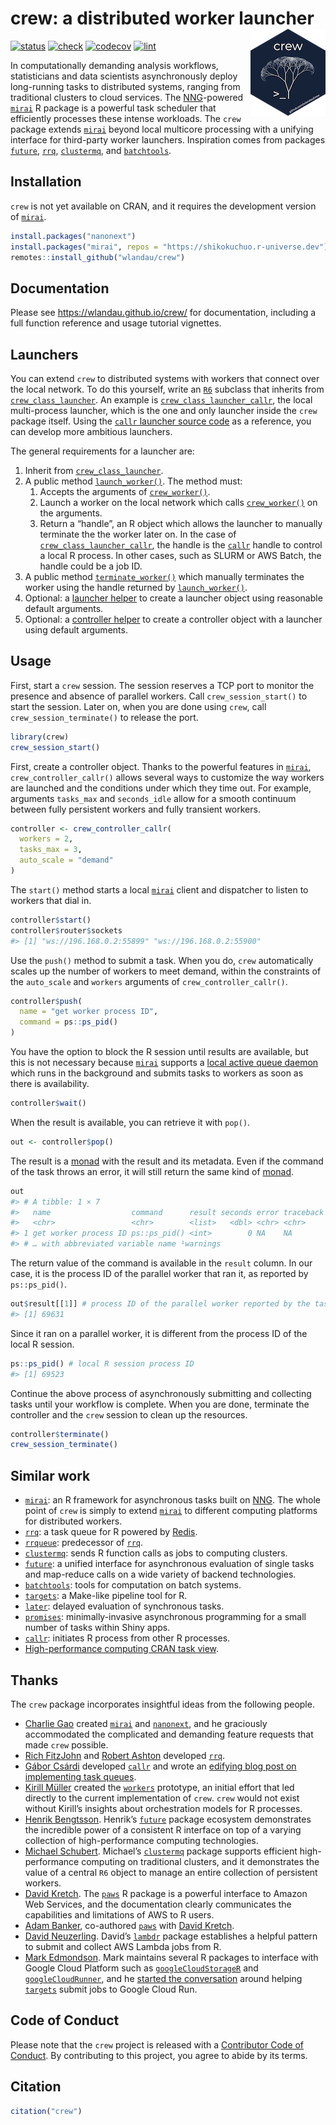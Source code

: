 
# crew: a distributed worker launcher <img src='man/figures/logo-readme.png' align="right" height="139"/>

[![status](https://www.repostatus.org/badges/latest/wip.svg)](https://www.repostatus.org/#WIP)
[![check](https://github.com/wlandau/crew/workflows/check/badge.svg)](https://github.com/wlandau/crew/actions?query=workflow%3Acheck)
[![codecov](https://codecov.io/gh/wlandau/crew/branch/main/graph/badge.svg?token=3T5DlLwUVl)](https://app.codecov.io/gh/wlandau/crew)
[![lint](https://github.com/wlandau/crew/workflows/lint/badge.svg)](https://github.com/wlandau/crew/actions?query=workflow%3Alint)

In computationally demanding analysis workflows, statisticians and data
scientists asynchronously deploy long-running tasks to distributed
systems, ranging from traditional clusters to cloud services. The
[NNG](https://nng.nanomsg.org)-powered
[`mirai`](https://github.com/shikokuchuo/mirai) R package is a powerful
task scheduler that efficiently processes these intense workloads. The
`crew` package extends [`mirai`](https://github.com/shikokuchuo/mirai)
beyond local multicore processing with a unifying interface for
third-party worker launchers. Inspiration comes from packages
[`future`](https://future.futureverse.org/),
[`rrq`](https://mrc-ide.github.io/rrq/),
[`clustermq`](https://mschubert.github.io/clustermq/), and
[`batchtools`](https://mllg.github.io/batchtools/).

## Installation

`crew` is not yet available on CRAN, and it requires the development
version of [`mirai`](https://github.com/shikokuchuo/mirai).

``` r
install.packages("nanonext")
install.packages("mirai", repos = "https://shikokuchuo.r-universe.dev")
remotes::install_github("wlandau/crew")
```

## Documentation

Please see <https://wlandau.github.io/crew/> for documentation,
including a full function reference and usage tutorial vignettes.

## Launchers

You can extend `crew` to distributed systems with workers that connect
over the local network. To do this yourself, write an
[`R6`](https://r6.r-lib.org) subclass that inherits from
[`crew_class_launcher`](https://wlandau.github.io/crew/reference/crew_class_launcher.html).
An example is
[`crew_class_launcher_callr`](https://wlandau.github.io/crew/reference/crew_class_launcher_callr.html),
the local multi-process launcher, which is the one and only launcher
inside the `crew` package itself. Using the [`callr` launcher source
code](https://github.com/wlandau/crew/blob/HEAD/R/crew_launcher_callr.R)
as a reference, you can develop more ambitious launchers.

The general requirements for a launcher are:

1.  Inherit from
    [`crew_class_launcher`](https://wlandau.github.io/crew/reference/crew_class_launcher.html).
2.  A public method
    [`launch_worker()`](https://github.com/wlandau/crew/blob/3066eaf3f7edc1a48c1dcd51419e299f955da8ab/R/crew_launcher_callr.R#L104-L124).
    The method must:
    1.  Accepts the arguments of
        [`crew_worker()`](https://wlandau.github.io/crew/reference/crew_worker.html).
    2.  Launch a worker on the local network which calls
        [`crew_worker()`](https://wlandau.github.io/crew/reference/crew_worker.html)
        on the arguments.
    3.  Return a “handle”, an R object which allows the launcher to
        manually terminate the the worker later on. In the case of
        [`crew_class_launcher_callr`](https://wlandau.github.io/crew/reference/crew_class_launcher_callr.html),
        the handle is the [`callr`](https://callr.r-lib.org) handle to
        control a local R process. In other cases, such as SLURM or AWS
        Batch, the handle could be a job ID.
3.  A public method
    [`terminate_worker()`](https://github.com/wlandau/crew/blob/3066eaf3f7edc1a48c1dcd51419e299f955da8ab/R/crew_launcher_callr.R#L129-L131)
    which manually terminates the worker using the handle returned by
    [`launch_worker()`](https://github.com/wlandau/crew/blob/3066eaf3f7edc1a48c1dcd51419e299f955da8ab/R/crew_launcher_callr.R#L104-L124).
4.  Optional: a [launcher
    helper](https://github.com/wlandau/crew/blob/3066eaf3f7edc1a48c1dcd51419e299f955da8ab/R/crew_launcher_callr.R#L48-L70)
    to create a launcher object using reasonable default arguments.
5.  Optional: a [controller
    helper](https://github.com/wlandau/crew/blob/main/R/crew_controller_callr.R)
    to create a controller object with a launcher using default
    arguments.

## Usage

First, start a `crew` session. The session reserves a TCP port to
monitor the presence and absence of parallel workers. Call
`crew_session_start()` to start the session. Later on, when you are done
using `crew`, call `crew_session_terminate()` to release the port.

``` r
library(crew)
crew_session_start()
```

First, create a controller object. Thanks to the powerful features in
[`mirai`](https://github.com/shikokuchuo/mirai),
`crew_controller_callr()` allows several ways to customize the way
workers are launched and the conditions under which they time out. For
example, arguments `tasks_max` and `seconds_idle` allow for a smooth
continuum between fully persistent workers and fully transient workers.

``` r
controller <- crew_controller_callr(
  workers = 2,
  tasks_max = 3,
  auto_scale = "demand"
)
```

The `start()` method starts a local
[`mirai`](https://github.com/shikokuchuo/mirai) client and dispatcher to
listen to workers that dial in.

``` r
controller$start()
controller$router$sockets
#> [1] "ws://196.168.0.2:55899" "ws://196.168.0.2:55900"
```

Use the `push()` method to submit a task. When you do, `crew`
automatically scales up the number of workers to meet demand, within the
constraints of the `auto_scale` and `workers` arguments of
`crew_controller_callr()`.

``` r
controller$push(
  name = "get worker process ID",
  command = ps::ps_pid()
)
```

You have the option to block the R session until results are available,
but this is not necessary because
[`mirai`](https://github.com/shikokuchuo/mirai) supports a [local active
queue
daemon](https://github.com/shikokuchuo/mirai/blob/main/README.md#connecting-to-remote-servers-through-a-local-server-queue)
which runs in the background and submits tasks to workers as soon as
there is availability.

``` r
controller$wait()
```

When the result is available, you can retrieve it with `pop()`.

``` r
out <- controller$pop()
```

The result is a
[monad](https://en.wikipedia.org/wiki/Monad_(functional_programming))
with the result and its metadata. Even if the command of the task throws
an error, it will still return the same kind of
[monad](https://en.wikipedia.org/wiki/Monad_(functional_programming)).

``` r
out
#> # A tibble: 1 × 7
#>   name                  command      result seconds error traceback warni…¹
#>   <chr>                 <chr>        <list>   <dbl> <chr> <chr>     <chr>
#> 1 get worker process ID ps::ps_pid() <int>        0 NA    NA        NA
#> # … with abbreviated variable name ¹​warnings
```

The return value of the command is available in the `result` column. In
our case, it is the process ID of the parallel worker that ran it, as
reported by `ps::ps_pid()`.

``` r
out$result[[1]] # process ID of the parallel worker reported by the task
#> [1] 69631
```

Since it ran on a parallel worker, it is different from the process ID
of the local R session.

``` r
ps::ps_pid() # local R session process ID
#> [1] 69523
```

Continue the above process of asynchronously submitting and collecting
tasks until your workflow is complete. When you are done, terminate the
controller and the `crew` session to clean up the resources.

``` r
controller$terminate()
crew_session_terminate()
```

## Similar work

- [`mirai`](https://github.com/shikokuchuo/mirai): an R framework for
  asynchronous tasks built on [NNG](https://nng.nanomsg.org). The whole
  point of `crew` is simply to extend
  [`mirai`](https://github.com/shikokuchuo/mirai) to different computing
  platforms for distributed workers.
- [`rrq`](https://mrc-ide.github.io/rrq/): a task queue for R powered by
  [Redis](https://redis.io).
- [`rrqueue`](http://traitecoevo.github.io/rrqueue/): predecessor of
  [`rrq`](https://mrc-ide.github.io/rrq/).
- [`clustermq`](https://mschubert.github.io/clustermq/): sends R
  function calls as jobs to computing clusters.
- [`future`](https://future.futureverse.org/): a unified interface for
  asynchronous evaluation of single tasks and map-reduce calls on a wide
  variety of backend technologies.
- [`batchtools`](https://mllg.github.io/batchtools/): tools for
  computation on batch systems.
- [`targets`](https://docs.ropensci.org/targets/): a Make-like pipeline
  tool for R.
- [`later`](https://r-lib.github.io/later/): delayed evaluation of
  synchronous tasks.
- [`promises`](https://rstudio.github.io/promises/): minimally-invasive
  asynchronous programming for a small number of tasks within Shiny
  apps.
- [`callr`](https://github.com/r-lib/callr): initiates R process from
  other R processes.
- [High-performance computing CRAN task
  view](https://CRAN.R-project.org/view=HighPerformanceComputing).

## Thanks

The `crew` package incorporates insightful ideas from the following
people.

- [Charlie Gao](https://github.com/shikokuchuo) created
  [`mirai`](https://github.com/shikokuchuo/mirai) and
  [`nanonext`](https://github.com/shikokuchuo/nanonext), and he
  graciously accommodated the complicated and demanding feature requests
  that made `crew` possible.
- [Rich FitzJohn](https://github.com/richfitz) and [Robert
  Ashton](https://github.com/r-ash) developed
  [`rrq`](https://mrc-ide.github.io/rrq//).
- [Gábor Csárdi](https://github.com/gaborcsardi/) developed
  [`callr`](https://github.com/r-lib/callr) and wrote an [edifying blog
  post on implementing task
  queues](https://www.tidyverse.org/blog/2019/09/callr-task-q/).
- [Kirill Müller](https://github.com/krlmlr/) created the
  [`workers`](https://github.com/wlandau/workers) prototype, an initial
  effort that led directly to the current implementation of `crew`.
  `crew` would not exist without Kirill’s insights about orchestration
  models for R processes.
- [Henrik Bengtsson](https://github.com/HenrikBengtsson/). Henrik’s
  [`future`](https://github.com/HenrikBengtsson/future/) package
  ecosystem demonstrates the incredible power of a consistent R
  interface on top of a varying collection of high-performance computing
  technologies.
- [Michael Schubert](https://github.com/mschubert/). Michael’s
  [`clustermq`](https://mschubert.github.io/clustermq/) package supports
  efficient high-performance computing on traditional clusters, and it
  demonstrates the value of a central `R6` object to manage an entire
  collection of persistent workers.
- [David Kretch](https://github.com/davidkretch). The
  [`paws`](https://github.com/paws-r/paws) R package is a powerful
  interface to Amazon Web Services, and the documentation clearly
  communicates the capabilities and limitations of AWS to R users.
- [Adam Banker](https://github.com/adambanker), co-authored
  [`paws`](https://github.com/paws-r/paws) with [David
  Kretch](https://github.com/davidkretch).
- [David Neuzerling](https://github.com/mdneuzerling). David’s
  [`lambdr`](https://github.com/mdneuzerling/lambdr/) package
  establishes a helpful pattern to submit and collect AWS Lambda jobs
  from R.
- [Mark Edmondson](https://github.com/MarkEdmondson1234/). Mark
  maintains several R packages to interface with Google Cloud Platform
  such as
  [`googleCloudStorageR`](https://github.com/cloudyr/googleCloudStorageR)
  and
  [`googleCloudRunner`](https://github.com/MarkEdmondson1234/googleCloudRunner),
  and he [started the
  conversation](https://github.com/ropensci/targets/issues/720) around
  helping [`targets`](https://github.com/ropensci/targets) submit jobs
  to Google Cloud Run.

## Code of Conduct

Please note that the `crew` project is released with a [Contributor Code
of
Conduct](https://github.com/wlandau/crew/blob/main/CODE_OF_CONDUCT.md).
By contributing to this project, you agree to abide by its terms.

## Citation

``` r
citation("crew")
```
